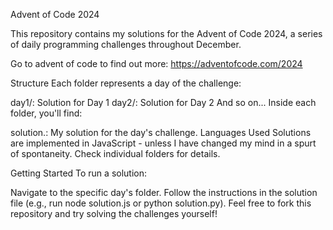 Advent of Code 2024

This repository contains my solutions for the Advent of Code 2024, a series of daily programming challenges throughout December.

Go to advent of code to find out more: https://adventofcode.com/2024

Structure
Each folder represents a day of the challenge:

day1/: Solution for Day 1
day2/: Solution for Day 2
And so on...
Inside each folder, you'll find:

solution.<language>: My solution for the day's challenge.
Languages Used
Solutions are implemented in JavaScript - unless I have changed my mind in a spurt of spontaneity. Check individual folders for details.

Getting Started
To run a solution:

Navigate to the specific day's folder.
Follow the instructions in the solution file (e.g., run node solution.js or python solution.py).
Feel free to fork this repository and try solving the challenges yourself!

